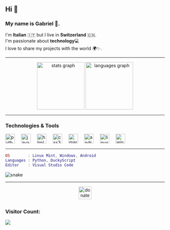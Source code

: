 ## Hi 👋
### My name is **Gabriel** 🚀.
I'm **Italian** 🇮🇹 but I live in **Switzerland** 🇨🇭. <br>
I'm passionate about **technology**💻
<br>I love to share my projects with the world 🌍✨.

---

<div align="center">
  <img src="https://github-readme-stats.vercel.app/api?username=Lotverp&hide_title=false&hide_rank=false&show_icons=true&include_all_commits=true&count_private=true&disable_animations=false&theme=dracula&locale=en&hide_border=false" height="150" alt="stats graph"  />
  
  <img src="https://github-readme-stats.vercel.app/api/top-langs?username=Lotverp&locale=en&hide_title=false&layout=compact&card_width=320&langs_count=5&theme=dracula&hide_border=false" height="150" alt="languages graph"  />
</div>

---

### Technologies & Tools

<div align="left">
  <img src="https://cdn.jsdelivr.net/gh/devicons/devicon/icons/python/python-original.svg" height="30" alt="python logo"  />
  <img width="12" />
  <img src="https://cdn.jsdelivr.net/gh/devicons/devicon@latest/icons/javascript/javascript-original.svg" height="30" alt="javascript logo"  />
  <img width="12" />
  <img src="https://cdn.jsdelivr.net/gh/devicons/devicon/icons/html5/html5-original.svg" height="30" alt="html5 logo"  />
  <img width="12" />
  <img src="https://cdn.jsdelivr.net/gh/devicons/devicon/icons/css3/css3-original.svg" height="30" alt="css3 logo"  />
  <img width="12" />
  <img src="https://cdn.jsdelivr.net/gh/devicons/devicon@latest/icons/markdown/markdown-original.svg" height="30" alt="markdown logo"  />
  <img width="12" />
  <img src="https://cdn.jsdelivr.net/gh/devicons/devicon@latest/icons/android/android-plain.svg" height="30" alt="android logo"  />
  <img width="12" />
  <img src="https://cdn.jsdelivr.net/gh/devicons/devicon@latest/icons/linux/linux-original.svg" height="30" alt="linux logo"  />  
  <img width="12" />
  <img src="https://cdn.jsdelivr.net/gh/devicons/devicon@latest/icons/windows11/windows11-original.svg" height="30" alt="windows logo"  />
</div>

---

```lua
OS        : Linux Mint, Windows, Android
Languages : Python, DuckyScript
Editor    : Visual Studio Code
```

![snake](https://github.com/user-attachments/assets/8398cdc4-ec41-4f11-925d-b30967674584)

---

<div align="center">
  <a href="https://github.com/Lotverp/Lotverp/blob/main/donate.md" target="_blank">
    <img src="https://img.shields.io/badge/Buy me a coffee-%23FFDD00?style=for-the-badge&logo=ko-fi&logoColor=black" height="40" alt="donate" />
  </a>
</div>

## <h3> Visitor Count: </h3>

<img src="https://profile-counter.deno.dev/Lotverp/count.svg">

<!-- Readme inspired by https://github.com/Kerlooo -->
